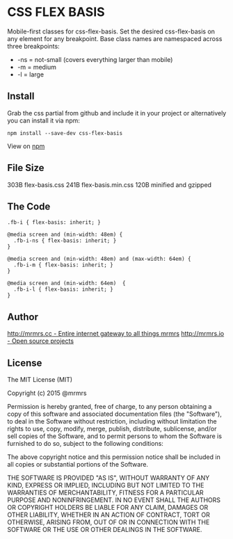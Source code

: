 # CSS FLEX BASIS

  Mobile-first classes for css-flex-basis.
  Set the desired css-flex-basis on any element for any breakpoint.
  Base class names are namespaced across three breakpoints:

*  -ns = not-small (covers everything larger than mobile)
*  -m  = medium
*  -l  = large

## Install
Grab the css partial from github and include it in your project or alternatively
you can install it via npm:
```
npm install --save-dev css-flex-basis
```
View on [npm](https://www.npmjs.org/package/css-flex-basis)


## File Size

303B flex-basis.css
241B flex-basis.min.css
120B minified and gzipped

## The Code
```
.fb-i { flex-basis: inherit; }

@media screen and (min-width: 48em) {
  .fb-i-ns { flex-basis: inherit; }
}

@media screen and (min-width: 48em) and (max-width: 64em) {
  .fb-i-m { flex-basis: inherit; }
}

@media screen and (min-width: 64em)  {
  .fb-i-l { flex-basis: inherit; }
}

```

## Author

[http://mrmrs.cc - Entire internet gateway to all things mrmrs](http://mrmrs.cc)
[http://mrmrs.io - Open source projects](http://mrmrs.io)

## License

The MIT License (MIT)

Copyright (c) 2015 @mrmrs

Permission is hereby granted, free of charge, to any person obtaining a copy
of this software and associated documentation files (the "Software"), to deal
in the Software without restriction, including without limitation the rights
to use, copy, modify, merge, publish, distribute, sublicense, and/or sell
copies of the Software, and to permit persons to whom the Software is
furnished to do so, subject to the following conditions:

The above copyright notice and this permission notice shall be included in
all copies or substantial portions of the Software.

THE SOFTWARE IS PROVIDED "AS IS", WITHOUT WARRANTY OF ANY KIND, EXPRESS OR
IMPLIED, INCLUDING BUT NOT LIMITED TO THE WARRANTIES OF MERCHANTABILITY,
FITNESS FOR A PARTICULAR PURPOSE AND NONINFRINGEMENT. IN NO EVENT SHALL THE
AUTHORS OR COPYRIGHT HOLDERS BE LIABLE FOR ANY CLAIM, DAMAGES OR OTHER
LIABILITY, WHETHER IN AN ACTION OF CONTRACT, TORT OR OTHERWISE, ARISING FROM,
OUT OF OR IN CONNECTION WITH THE SOFTWARE OR THE USE OR OTHER DEALINGS IN
THE SOFTWARE.


